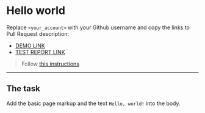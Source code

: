 # Hello world
Replace `<your_account>` with your Github username and copy the links to Pull Request description:
- [DEMO LINK](https://kate-chern.github.io/layout_hello-world/)
- [TEST REPORT LINK](https://kate-chern.github.io/layout_hello-world/report/html_report/)

> Follow [this instructions](https://mate-academy.github.io/layout_task-guideline/#how-to-solve-the-layout-tasks-on-github)
___

## The task 
Add the basic page markup and the text `Hello, world!` into the body.
